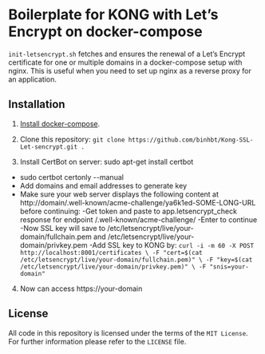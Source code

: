 # Boilerplate for KONG with Let’s Encrypt on docker-compose


`init-letsencrypt.sh` fetches and ensures the renewal of a Let’s
Encrypt certificate for one or multiple domains in a docker-compose
setup with nginx.
This is useful when you need to set up nginx as a reverse proxy for an
application.

## Installation
1. [Install docker-compose](https://docs.docker.com/compose/install/#install-compose).

2. Clone this repository: `git clone https://github.com/binhbt/Kong-SSL-Let-sencrypt.git .`

3. Install CertBot on server: sudo apt-get install certbot
- sudo certbot certonly --manual
- Add domains and email addresses to generate key
- Make sure your web server displays the following content at
http://domain/.well-known/acme-challenge/ya6k1ed-SOME-LONG-URL before continuing: 
-Get token and paste to app.letsencrypt_check response for endpoint /.well-known/acme-challenge/ 
-Enter to continue
-Now SSL key will save to /etc/letsencrypt/live/your-domain/fullchain.pem and /etc/letsencrypt/live/your-domain/privkey.pem 
-Add SSL key to KONG by: 
`curl -i -m 60 -X POST http://localhost:8001/certificates \
-F "cert=$(cat /etc/letsencrypt/live/your-domain/fullchain.pem)" \
-F "key=$(cat /etc/letsencrypt/live/your-domain/privkey.pem)" \
-F "snis=your-domain"`

4. Now can access https://your-domain



## License
All code in this repository is licensed under the terms of the `MIT License`. For further information please refer to the `LICENSE` file.
